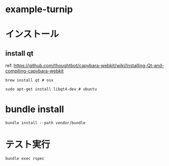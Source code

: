 example-turnip
==============

# インストール

## install qt
ref: https://github.com/thoughtbot/capybara-webkit/wiki/Installing-Qt-and-compiling-capybara-webkit

```
brew install qt # osx

sudo apt-get install libqt4-dev # ubuntu
```


# bundle install
```
bundle install --path vendor/bundle
```

# テスト実行
```
bundle exec rspec 
```

